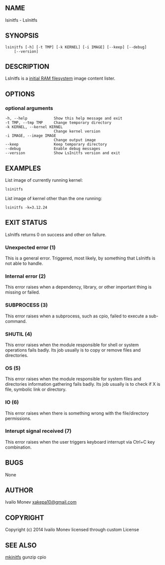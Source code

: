 ## NAME

lsinitfs - LsInitfs

## SYNOPSIS

    lsinitfs [-h] [-t TMP] [-k KERNEL] [-i IMAGE] [--keep] [--debug]
        [--version]

## DESCRIPTION

LsInitfs is a [initial RAM filesystem](http://en.wikipedia.org/wiki/Initrd)
image content lister.

## OPTIONS

### optional arguments

    -h, --help            Show this help message and exit
    -t TMP, --tmp TMP     Change temporary directory
    -k KERNEL, --kernel KERNEL
                          Change kernel version
    -i IMAGE, --image IMAGE
                          Change output image
    --keep                Keep temporary directory
    --debug               Enable debug messages
    --version             Show LsInitfs version and exit

## EXAMPLES

List image of currently running kernel:

    lsinitfs

List image of kernel other than the one running:

    lsinitfs -k=3.12.24

## EXIT STATUS

LsInitfs returns 0 on success and other on failure.

### Unexpected error (1)

This is a general error. Triggered, most likely, by something that LsInitfs is
not able to handle.

### Internal error (2)

This error raises when a dependency, library, or other important thing
is missing or failed.

### SUBPROCESS (3)

This error raises when a subprocess, such as cpio, failed to
execute a sub-command.

### SHUTIL (4)

This error raises when the module responsible for shell or system
operations fails badly. Its job usually is to copy or remove files and
directories.

### OS (5)

This error raises when the module responsible for system files and
directories information gathering fails badly. Its job usually is to
check if X is file, symbolic link or directory.

### IO (6)

This error raises when there is something wrong with the file/directory
permissions.

### Interupt signal received (7)

This error raises when the user triggers keyboard interrupt via Ctrl+C key
combination.

## BUGS

None

## AUTHOR

Ivailo Monev <xakepa10@gmail.com>

## COPYRIGHT

Copyright (c) 2014 Ivailo Monev licensed through custom License

## SEE ALSO

[mkinitfs](mkinitfs.html) gunzip cpio

